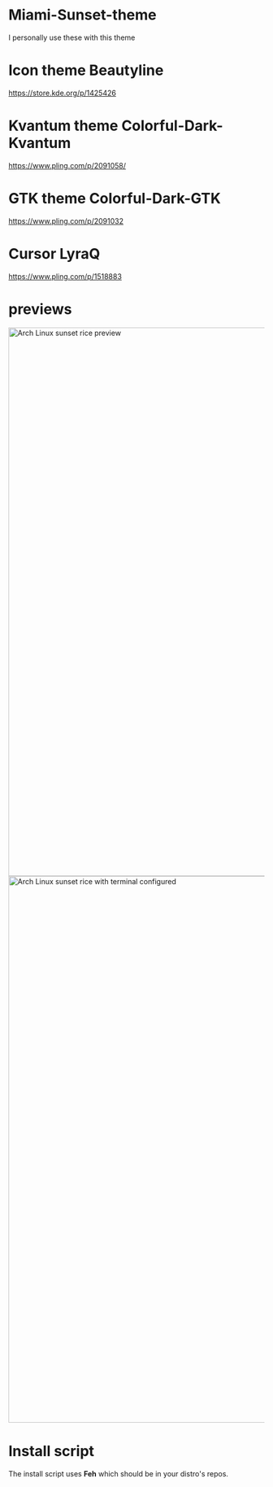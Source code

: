 # Miami-Sunset-theme

I personally use these with this theme

# Icon theme Beautyline

https://store.kde.org/p/1425426

# Kvantum theme Colorful-Dark-Kvantum

https://www.pling.com/p/2091058/

# GTK theme Colorful-Dark-GTK

https://www.pling.com/p/2091032

# Cursor LyraQ

https://www.pling.com/p/1518883

# previews
<img width="1919" height="1079" alt="Arch Linux sunset rice preview" src="https://github.com/user-attachments/assets/6045e199-bf66-4bae-b99a-1e7323fbfe8a" />
<img width="1919" height="1075" alt="Arch Linux sunset rice with terminal configured" src="https://github.com/user-attachments/assets/749b7ea5-5002-4582-9ddb-4ef40faa0868" />

# Install script

The install script uses **Feh** which should be in your distro's repos.
